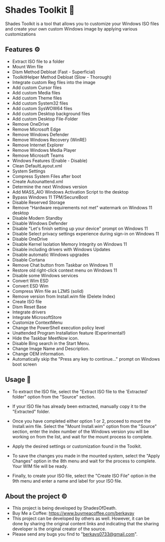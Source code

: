 # Shades Toolkit 💎

Shades Toolkit is a tool that allows you to customize your Windows ISO files and create your own custom Windows image by applying various customizations

## Features ⚙️

- Extract ISO file to a folder
- Mount Wim file
- Dism Method Debloat (Fast - Superficial)
- ToolkitHelper Method Debloat (Slow - Thorough)
- Integrate custom Reg files into the image
- Add custom Cursor files
- Add custom Media files
- Add custom Theme files
- Add custom System32 files
- Add custom SysWOW64 files
- Add custom Desktop background files
- Add custom Desktop File-Folder
- Remove OneDrive
- Remove Microsoft Edge
- Remove Windows Defender
- Remove Windows Recovery (WinRE)
- Remove Internet Explorer
- Remove Windows Media Player
- Remove Microsoft Teams
- Windows Features (Enable - Disable)
- Clean DefaultLayout.xml
- System Settings
- Compress System Files after boot
- Create Autounattend.xml
- Determine the next Windows version
- Add MASS_AIO Windows Activation Script to the desktop
- Bypass Windows 11 TPM/SecureBoot
- Disable Reserved Storage
- Remove "Hardware requirements not met" watermark on Windows 11 desktop
- Disable Modern Standby
- Disable Windows Defender
- Disable "Let's finish setting up your device" prompt on Windows 11
- Disable Select privacy settings experience during sign-in on Windows 11
- Disable OneDrive
- Disable Kernel Isolation Memory Integrity on Windows 11
- Disable including drivers with Windows Updates
- Disable automatic Windows upgrades
- Disable Cortana
- Remove Chat button from Taskbar on Windows 11
- Restore old right-click context menu on Windows 11
- Disable some Windows services
- Convert Wim ESD
- Convert ESD Wim
- Compress Wim file as LZMS (solid)
- Remove version from Install.wim file (Delete Index)
- Create ISO file
- Dism Reset Base
- Integrate drivers
- Integrate MicrosoftStore
- Customize ContextMenu
- Change the PowerShell execution policy level
- Unattended Program Installation feature (Experimental!)
- Hide the Taskbar MeetNow icon.
- Disable Bing search in the Start Menu.
- Change Image Name and Description.
- Change OEM information.
- Automatically skip the "Press any key to continue..." prompt on Windows boot screen

## Usage 📖

- To extract the ISO file, select the "Extract ISO file to the 'Extracted' folder" option from the "Source" section.

- If your ISO file has already been extracted, manually copy it to the "Extracted" folder.

- Once you have completed either option 1 or 2, proceed to mount the Install.wim file. Select the "Mount Install.wim" option from the "Source" section, enter the index number of the Windows version you will be working on from the list, and wait for the mount process to complete.

- Apply the desired settings or customization found in the Toolkit.

- To save the changes you made in the mounted system, select the "Apply Changes" option in the 8th menu and wait for the process to complete. Your WIM file will be ready.

- Finally, to create your ISO file, select the "Create ISO File" option in the 9th menu and enter a name and label for your ISO file.

## About the project ©️
- This project is being developed by ShadesOfDeath.
- Buy Me a Coffee: https://www.buymeacoffee.com/berkayay
- This project can be developed by others as well. However, it can be done by sharing the original content links and indicating that the sharing developer is the original creator of the source.
- Please send any bugs you find to "berkays0733@gmail.com".
